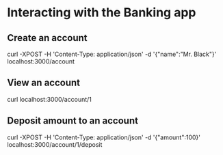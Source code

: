 # Interacting with the Banking app
## Create an account
curl  -XPOST -H 'Content-Type: application/json' -d '{"name":"Mr. Black"}' localhost:3000/account

## View an account
curl   localhost:3000/account/1

## Deposit amount to an account
curl  -XPOST -H 'Content-Type: application/json' -d '{"amount":100}' localhost:3000/account/1/deposit
